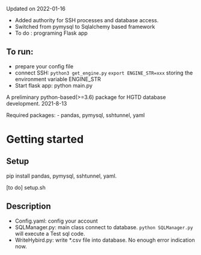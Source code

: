 Updated on 2022-01-16

- Added authority for SSH processes and database access. 
- Switched from pymysql to Sqlalchemy based framework
- To do : programing Flask app

## To run:
* prepare your config file
* connect SSH: 
    `python3 get_engine.py`
    `export ENGINE_STR=xxx`
    storing the environment variable ENGINE_STR
* Start flask app: python main.py




A preliminary python-based(>=3.6) package for HGTD database development.
2021-8-13

Required packages:
    - pandas, pymysql, sshtunnel, yaml


# Getting started  <a name="getting-started"></a>

## Setup <a name = "setup"></a>
pip install pandas, pymysql, sshtunnel, yaml.

[to do] setup.sh

## Description

* Config.yaml: config your account 
* SQLManager.py: main class connect to database. `python SQLManager.py` will execute a Test sql code.
* WriteHybird.py: write \*.csv file into database. No enough error indication now.

